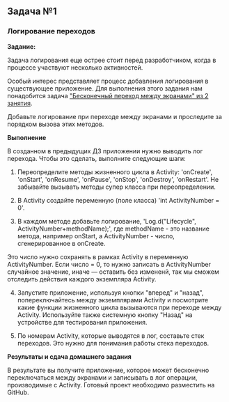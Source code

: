 
## Задача №1

### Логирование переходов



**Задание:**

Задача логирования еще острее стоит перед разработчиком, когда в процессе участвуют несколько активностей. 


Особый интерес представляет процесс добавления логирования в существующее приложение.
Для выполнения этого задания нам понадобится задача ["Бесконечный переход между экранами" из 2 занятия](https://github.com/netology-code/and-homeworks/tree/master/1.2.hello-world/1.2.2).


Добавьте логирование при переходе между экранами и проследите за порядком вызова этих методов. 


**Выполнение**

В созданном в предыдущих ДЗ приложении нужно выводить лог перехода.
Чтобы это сделать, выполните следующие шаги:

1. Переопределите методы жизненного цикла в Activity:  'onCreate', 'onStart', 'onResume', 'onPause', 'onStop', 'onDestroy', 'onRestart'. Не забывайте вызывать методы супер класса при переопределении.

2. В Activity создайте переменную (поле класса) 'int ActivityNumber = 0'.

3. В каждом методе добавьте логирование, 'Log.d("Lifecycle", ActivityNumber+methodName);', где methodName - это название метода, например onStart, а ActivityNumber - число, сгенерированное в onCreate. 

Это число нужно сохранять в рамках Activity в переменную ActivityNumber. Если число = 0, то нужно записать в ActivityNumber случайное значение, иначе — оставить без измененй, так мы сможем отследить действия каждого экземпляра Activity.

4. Запустите приложение, используя кнопки "вперед" и "назад", попереключайтесь между экземплярами Activity и посмотрите какие функции жизненного цикла вызываются при переходе между Activity. Используйте также системную кнопку "Назад" на устройстве для тестирования приложения.

5. По номерам Activity, которые выводятся в лог, составьте стек переходов. Это нужно для понимания работы стека переходов. 




**Результаты и сдача домашнего задания**

В результате вы получите приложение, которое может бесконечно переключаться между экранами и записывать в лог операции, производимые с Activity.
Готовый проект необходимо разместить на GitHub.
